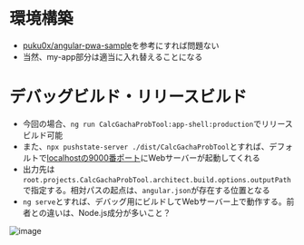 # 環境構築

- [puku0x/angular-pwa-sample](https://github.com/puku0x/angular-pwa-sample)を参考にすれば問題ない
- 当然、my-app部分は適当に入れ替えることになる

# デバッグビルド・リリースビルド

- 今回の場合、`ng run CalcGachaProbTool:app-shell:production`でリリースビルド可能
- また、`npx pushstate-server ./dist/CalcGachaProbTool`とすれば、デフォルトで[localhostの9000番ポート](http://localhost:9000)にWebサーバーが起動してくれる
- 出力先は`root.projects.CalcGachaProbTool.architect.build.options.outputPath`で指定する。相対パスの起点は、`angular.json`が存在する位置となる
- `ng serve`とすれば、デバッグ用にビルドしてWebサーバー上で動作する。前者との違いは、Node.js成分が多いこと？

![image](https://user-images.githubusercontent.com/3734392/42000925-47dadeac-7a9d-11e8-8ca5-d348d218e33c.png)
